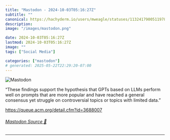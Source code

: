 ```yaml
---
title: "Mastodon - 2024-10-03T05:16:27Z"
subtitle: ""
canonical: https://hachyderm.io/users/mweagle/statuses/113241790051197842
description:
image: "/images/mastodon.png"

date: 2024-10-03T05:16:27Z
lastmod: 2024-10-03T05:16:27Z
image: ""
tags: ["Social Media"]

categories: ["mastodon"]
# generated: 2025-05-22T22:29:20-07:00
---
```

![Mastodon](/images/mastodon.png)

<p>“These findings support the hypothesis that GPTs based on LLMs perform well on prompts that are more popular and have reached a general consensus yet struggle on controversial topics or topics with limited data.”</p><p><a href="https://queue.acm.org/detail.cfm?id=3688007" target="_blank" rel="nofollow noopener noreferrer" translate="no"><span class="invisible">https://</span><span class="ellipsis">queue.acm.org/detail.cfm?id=36</span><span class="invisible">88007</span></a></p>


###### [Mastodon Source 🐘](https://hachyderm.io/@mweagle/113241790051197842)

___
